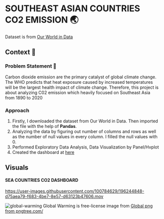 # SOUTHEAST ASIAN COUNTRIES CO2 EMISSION :earth_asia:

Dataset is from [Our World in Data](https://github.com/owid/co2-data)

## Context :green_book:

### Problem Statement :rotating_light:
Carbon dioxide emission are the primary catalyst of global climate change. The WHO predicts that heat exposure caused by increased temperatures will be the largest health impact of climate change. Therefore, this project is about analyzing C02 emission which heavily focused on Southeast Asia from 1890 to 2020  

### Approach 
1. Firstly, I downloaded the dataset from Our World in Data. Then imported the file with the help of **Pandas**.
2. Analyzing the data by figuring out number of columns and rows as well as the number of null values in every column. I filled the null values with 0. 
3. Performed Exploratory Data Analysis, Data Visualization by Panel/Hvplot
4. Created the dashboard at [here](http://localhost:5006/CO2_Dashboard)

## Visuals

#### SEA COUNTRIES CO2 DASHBOARD


https://user-images.githubusercontent.com/100784629/196244848-d75aea79-f683-4be7-8e57-d63123b47606.mov




![global-warming](https://user-images.githubusercontent.com/100784629/196244290-8a7f4e7d-7847-464e-b8a8-26a5f9c094b0.png) 
Global Warming is free-license image from <a href='https://pngtree.com/so/Global'>Global png from pngtree.com/</a>

